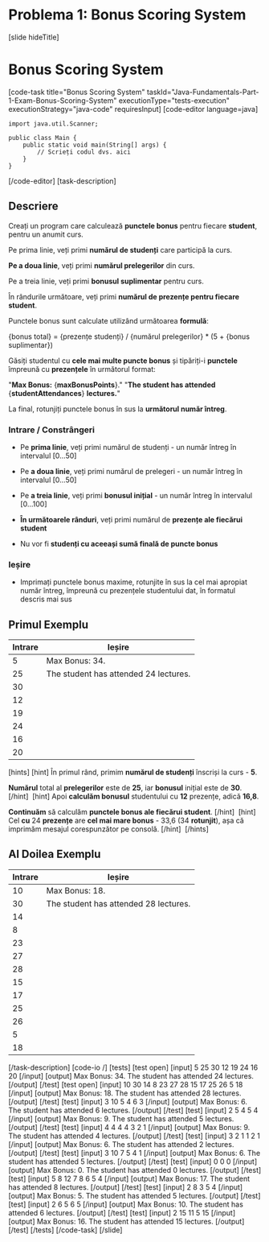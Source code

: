 # Problema 1: Bonus Scoring System
[slide hideTitle]

# Bonus Scoring System
[code-task title="Bonus Scoring System" taskId="Java-Fundamentals-Part-1-Exam-Bonus-Scoring-System" executionType="tests-execution" executionStrategy="java-code" requiresInput]
[code-editor language=java]
```
import java.util.Scanner;

public class Main {
    public static void main(String[] args) {
        // Scrieți codul dvs. aici
    }
}
```
[/code-editor]
[task-description]
## Descriere

Creați un program care calculează **punctele bonus** pentru fiecare **student**, pentru un anumit curs.

Pe prima linie, veți primi **numărul de studenți** care participă la curs.

**Pe a doua linie**, veți primi **numărul prelegerilor** din curs.

Pe a treia linie, veți primi **bonusul suplimentar** pentru curs.

În rândurile următoare, veți primi **numărul de prezențe pentru fiecare student**.

Punctele bonus sunt calculate utilizând următoarea **formulă**:

\{bonus total\} = \{prezențe studenți\} \/ \{numărul prelegerilor\} \* (5 + \{bonus suplimentar\})

Găsiți studentul cu **cele mai multe puncte bonus** și tipăriți-i **punctele** împreună cu **prezențele** în următorul format:


"**Max Bonus:** \{**maxBonusPoints**\}."
"**The student has attended** \{**studentAttendances**\} **lectures.**"


La final, rotunjiți punctele bonus în sus la **următorul număr întreg**.

### Intrare / Constrângeri

- Pe **prima linie**, veți primi numărul de studenți - un număr întreg în intervalul \[0...50\]

- Pe **a doua linie**, veți primi numărul de prelegeri - un număr întreg în intervalul \[0...50\]

- Pe **a treia linie**, veți primi **bonusul inițial** - un număr întreg în intervalul \[0...100\]

- **În următoarele rânduri**, veți primi numărul de **prezențe ale fiecărui student**

- Nu vor fi **studenți cu aceeași sumă finală de puncte bonus**

### Ieșire

- Imprimați punctele bonus maxime, rotunjite în sus la cel mai apropiat număr întreg, împreună cu prezențele studentului dat, în formatul descris mai sus

## Primul Exemplu
| **Intrare** | **Ieșire** |
| --- | --- |
| 5 | Max Bonus: 34. |
| 25 | The student has attended 24 lectures. |
| 30 |  |
| 12 |  |
| 19 |  |
| 24 |  |
| 16 |  |
| 20 |  |

[hints]
[hint]
În primul rând, primim **numărul de studenți** înscriși la curs - **5**.

**Numărul** total al **prelegerilor** este de **25**, iar **bonusul** inițial este de **30**.
[/hint] 
[hint]
Apoi **calculăm bonusul** studentului cu **12** prezențe, adică **16,8**.

**Continuăm** să calculăm **punctele bonus ale fiecărui student**.
[/hint] 
[hint]
Cel **cu** 24 **prezențe** are **cel mai mare bonus** - 33,6 (34 **rotunjit**), așa că imprimăm mesajul corespunzător pe consolă.
[/hint] 
[/hints] 

## Al Doilea Exemplu
| **Intrare** | **Ieșire** |
| --- | --- |
| 10 | Max Bonus: 18. |
| 30 | The student has attended 28 lectures. |
| 14 |  |
| 8 |  |
| 23 |  |
| 27 |  |
| 28 |  |
| 15 |  |
| 17 |  |
| 25 |  |
| 26 |  |
| 5 |  |
| 18 |  |

[/task-description]
[code-io /]
[tests]
[test open]
[input]
5
25
30
12
19
24
16
20
[/input]
[output]
Max Bonus: 34.
The student has attended 24 lectures.
[/output]
[/test]
[test open]
[input]
10
30
14
8
23
27
28
15
17
25
26
5
18
[/input]
[output]
Max Bonus: 18.
The student has attended 28 lectures.
[/output]
[/test]
[test]
[input]
3
10
5
4
6
3
[/input]
[output]
Max Bonus: 6.
The student has attended 6 lectures.
[/output]
[/test]
[test]
[input]
2
5
4
5
4
[/input]
[output]
Max Bonus: 9.
The student has attended 5 lectures.
[/output]
[/test]
[test]
[input]
4
4
4
4
3
2
1
[/input]
[output]
Max Bonus: 9.
The student has attended 4 lectures.
[/output]
[/test]
[test]
[input]
3
2
1
1
2
1
[/input]
[output]
Max Bonus: 6.
The student has attended 2 lectures.
[/output]
[/test]
[test]
[input]
3
10
7
5
4
1
[/input]
[output]
Max Bonus: 6.
The student has attended 5 lectures.
[/output]
[/test]
[test]
[input]
0
0
0
[/input]
[output]
Max Bonus: 0.
The student has attended 0 lectures.
[/output]
[/test]
[test]
[input]
5
8
12
7
8
6
5
4
[/input]
[output]
Max Bonus: 17.
The student has attended 8 lectures.
[/output]
[/test]
[test]
[input]
2
8
3
5
4
[/input]
[output]
Max Bonus: 5.
The student has attended 5 lectures.
[/output]
[/test]
[test]
[input]
2
6
5
6
5
[/input]
[output]
Max Bonus: 10.
The student has attended 6 lectures.
[/output]
[/test]
[test]
[input]
2
15
11
5
15
[/input]
[output]
Max Bonus: 16.
The student has attended 15 lectures.
[/output]
[/test]
[/tests]
[/code-task]
[/slide]
